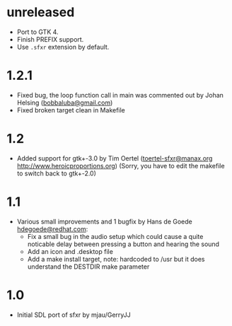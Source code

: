 # unreleased

- Port to GTK 4.
- Finish PREFIX support.
- Use `.sfxr` extension by default.

# 1.2.1

* Fixed bug, the loop function call in main was commented out by Johan Helsing (bobbaluba@gmail.com)
* Fixed broken target clean in Makefile

# 1.2

* Added support for gtk+-3.0 by Tim Oertel (toertel-sfxr@manax.org http://www.heroicproportions.org)
  (Sorry, you have to edit the makefile to switch back to gtk+-2.0)

# 1.1

* Various small improvements and 1 bugfix by Hans de Goede
  <hdegoede@redhat.com>:
  * Fix a small bug in the audio setup which could cause a quite noticable
    delay between pressing a button and hearing the sound
  * Add an icon and .desktop file
  * Add a make install target, note:  hardcoded to /usr but it does understand
    the DESTDIR make parameter

# 1.0

* Initial SDL port of sfxr by mjau/GerryJJ
